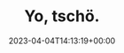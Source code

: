 ---
retweeted: false
source: <a href="https://mobile.twitter.com" rel="nofollow">Twitter Web App</a>
entities:
  user_mentions: []
  urls: []
  symbols: []
  media:
  - expanded_url: https://twitter.com/bascht/status/1643255428514545666/photo/1
    indices:
    - '11'
    - '34'
    url: https://t.co/2lSkzwcOu4
    media_url: http://pbs.twimg.com/media/Fs4D8jlXoAA1E6P.png
    id_str: '1643255252915822592'
    id: '1643255252915822592'
    media_url_https: https://pbs.twimg.com/media/Fs4D8jlXoAA1E6P.png
    sizes:
      large:
        w: '754'
        h: '40'
        resize: fit
      medium:
        w: '754'
        h: '40'
        resize: fit
      thumb:
        w: '40'
        h: '40'
        resize: crop
      small:
        w: '680'
        h: '36'
        resize: fit
    type: photo
    display_url: pic.twitter.com/2lSkzwcOu4
  hashtags: []
display_text_range:
- '0'
- '34'
favorite_count: '0'
id_str: '1643255428514545666'
truncated: false
retweet_count: '0'
id: '1643255428514545666'
possibly_sensitive: false
created_at: Tue Apr 04 14:13:19 +0000 2023
favorited: false
full_text: Yo, tschö.
lang: de
extended_entities:
  media:
  - expanded_url: https://twitter.com/bascht/status/1643255428514545666/photo/1
    indices:
    - '11'
    - '34'
    url: https://t.co/2lSkzwcOu4
    media_url: http://pbs.twimg.com/media/Fs4D8jlXoAA1E6P.png
    id_str: '1643255252915822592'
    id: '1643255252915822592'
    media_url_https: https://pbs.twimg.com/media/Fs4D8jlXoAA1E6P.png
    sizes:
      large:
        w: '754'
        h: '40'
        resize: fit
      medium:
        w: '754'
        h: '40'
        resize: fit
      thumb:
        w: '40'
        h: '40'
        resize: crop
      small:
        w: '680'
        h: '36'
        resize: fit
    type: photo
    display_url: pic.twitter.com/2lSkzwcOu4
tags:
- pesos:twitter
date: '2023-04-04T14:13:19+00:00'
src: https://twitter.com/bascht/status/1643255428514545666
original_url: https://twitter.com/bascht/status/1643255428514545666
type: twitter_tweet
media_url: https://img.bascht.com/twitter/pbs.twimg.com/media/Fs4D8jlXoAA1E6P.png
text: Yo, tschö.
title: Yo, tschö.

---